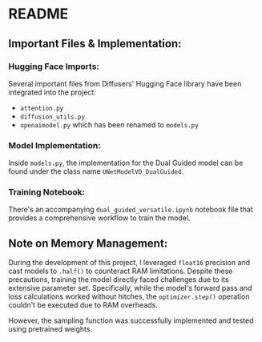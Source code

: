 # README

## Important Files & Implementation:

### Hugging Face Imports:
Several important files from Diffusers' Hugging Face library have been integrated into the project:
- `attention.py`
- `diffusion_utils.py`
- `openaimodel.py` which has been renamed to `models.py`
  
### Model Implementation:
Inside `models.py`, the implementation for the Dual Guided model can be found under the class name `UNetModelVD_DualGuided`.

### Training Notebook:
There's an accompanying `dual_guided_versatile.ipynb` notebook file that provides a comprehensive workflow to train the model.

## Note on Memory Management:

During the development of this project, I leveraged `float16` precision and cast models to `.half()` to counteract RAM limitations. Despite these precautions, training the model directly faced challenges due to its extensive parameter set. Specifically, while the model's forward pass and loss calculations worked without hitches, the `optimizer.step()` operation couldn't be executed due to RAM overheads.

However, the sampling function was successfully implemented and tested using pretrained weights.
